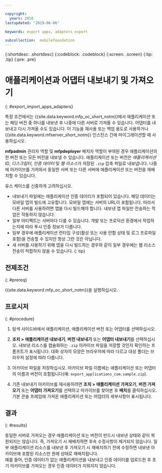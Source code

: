 ```yaml
---

copyright:
  years: 2018
lastupdated: "2019-06-06"

keywords: export apps, adapters export

subcollection:  mobilefoundation
---
```


{:shortdesc: .shortdesc}
{:codeblock: .codeblock}
{:screen: .screen}
{:tip: .tip}
{:pre: .pre}

# 애플리케이션과 어댑터 내보내기 및 가져오기
{: #export_import_apps_adapters}

특정 조건에서는 {{site.data.keyword.mfp_oc_short_notm}}에서 애플리케이션 또는 해당 버전 중 하나를 내보낸 후 나중에 다른 서버로 가져올 수 있습니다. 어댑터를 내보내고 다시 가져올 수도 있습니다. 이 기능을 재사용 또는 백업 용도로 사용하거나 {{site.data.keyword.mfserver_short_notm}} 인스턴스 간에 마이그레이션할 때 사용하십시오.

**mfpadmin** 관리자 역할 및 **mfpdeployer** 배치자 역할이 부여된 경우 애플리케이션의 한 버전 또는 모든 버전을 내보낼 수 있습니다. 애플리케이션 또는 버전은 *애플리케이션 ID*, *디스크립터*, *인증 데이터* 및 *웹 리소스*가 저장된 `.zip` 압축 파일로 내보냅니다. 나중에 아카이브를 가져와서 동일한 서버 또는 다른 서버에 애플리케이션 또는 버전을 재배치할 수 있습니다.

유스 케이스를 신중하게 고려하십시오.
* 내보내기 파일에는 애플리케이션 인증 데이터가 포함되어 있습니다. 해당 데이터는 모바일 앱의 빌드에 고유합니다. 모바일 앱에는 서버의 URL이 포함됩니다. 따라서 다른 서버를 사용하려면 앱을 다시 빌드해야 합니다. 내보낸 앱 파일만 전송하는 작업은 작동하지 않습니다.
* 일부 아티팩트는 서버마다 다를 수 있습니다. 개발 또는 프로덕션 환경에서 작업하는지에 따라 푸시 인증 정보가 다릅니다.
* 일부 경우에 애플리케이션 런타임 구성(활성 또는 사용 안함 상태 및 로그 프로파일 포함)을 전송할 수 있지만 항상 그런 것은 아닙니다.
* 새 서버를 사용하기 위해 앱을 다시 빌드하는 경우와 같이 일부 경우에는 웹 리소스 전송이 적합하지 않을 수 있습니다.
{: tip}

##  전제조건
{: #prereq}

{{site.data.keyword.mfp_oc_short_notm}}을 실행하십시오.

##  프로시저
{: #procedure}

1.  탐색 사이드바에서 애플리케이션, 애플리케이션 버전 또는 어댑터를 선택하십시오.

2.  **조치 > 애플리케이션 내보내기**, **버전 내보내기** 또는 **어댑터 내보내기**를 선택하십시오.
     내보낸 리소스를 캡슐화하는 `.zip` 아카이브 파일을 저장할 것인지 확인하는 프롬프트가 표시됩니다. 대화 상자의 모양은 브라우저에 따라 다르고 대상 폴더는 브라우저 설정에 따라 다릅니다.

3.   아카이브 파일을 저장하십시오.
      아카이브 파일 이름에는 애플리케이션 또는 어댑터의 이름과 버전이 포함됩니다(예: `export_applications_com.sample.zip`).

4.   기존 내보내기 아카이브를 재사용하려면 **조치 > 애플리케이션 가져오기**, **버전 가져오기** 또는 **어댑터 가져오기**를 선택하고 아카이브를 찾아본 후 **배치**를 클릭하십시오.
      기본 콘솔 프레임에 가져온 애플리케이션 또는 어댑터의 세부사항이 표시됩니다.

##    결과
{: #results}

동일한 서버로 가져오는 경우 애플리케이션 또는 버전이 반드시 내보낸 상태와 같이 복원되지는 않습니다. 즉, 가져오기 시 재배치하면 후속 수정사항이 제거되지 않습니다. 일부 애플리케이션 리소스를 내보낸 후 가져오기 시 재배치하기 전에 수정하면 내보낸 아카이브에 포함된 리소스만 원래 상태로 재배치됩니다.
<br/>
예를 들어, 인증 데이터가 없는 애플리케이션을 내보내고 인증 데이터를 업로드한 후 초기 아카이브를 가져오는 경우 인증 데이터가 지워지지 않습니다.
